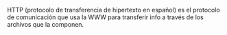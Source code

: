 HTTP (protocolo de transferencia de hipertexto en español) es el protocolo de comunicación que usa la WWW para transferir info a través de los archivos que la componen.